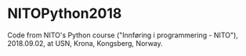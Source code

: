 # NITOPython2018
Code from NITO's Python course ("Innføring i programmering - NITO"), 2018.09.02, at USN, Krona, Kongsberg, Norway.

